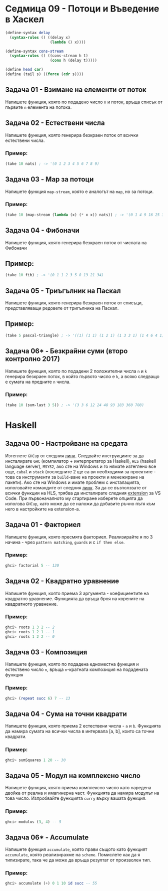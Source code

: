 # Седмица 09 - Потоци и Въведение в Хаскел

```scheme
(define-syntax delay
  (syntax-rules () ((delay x)
                    (lambda () x))))

(define-syntax cons-stream
  (syntax-rules () ((cons-stream h t)
                    (cons h (delay t)))))

(define head car)
(define (tail s) ((force (cdr s)))) 
```

## Задача 01 - Взимане на елементи от поток
Напишете функция, която по подадено число `n` и поток, връща списък от първите `n` елемента на потока.

## Задача 02 - Естествени числа
Напишете функция, която генерира безкраен поток от всички естествени числа.

### Пример:
```scheme
(take 10 nats) ; -> '(0 1 2 3 4 5 6 7 8 9)
```

## Задача 03 - Map за потоци
Напишете функция `map-stream`, която е аналогът на `map`, но за потоци.

### Пример:
```scheme
(take 10 (map-stream (lambda (x) (* x x)) nats)) ; -> '(0 1 4 9 16 25 36 49 64 81)
```

## Задача 04 - Фибоначи
Напишете функция, която генерира безкраен поток от числата на Фибоначи

## Пример:
```scheme
(take 10 fib) ; -> '(0 1 1 2 3 5 8 13 21 34)
```

## Задача 05 - Триъгълник на Паскал
Напишете функция, която генерира безкраен поток от списъци, представляващи редовете от тригълника на Паскал.

## Пример:
```scheme
(take 5 pascal-triangle) ; -> '((1) (1 1) (1 2 1) (1 3 3 1) (1 4 6 4 1))
```

## Задача 06* - Безкрайни суми (второ контролно 2017)
Напишете функция, която по подадени 2 положителни числа `n` и `k` генерира безкраен поток, в който първото число е `k`, а всяко следващо е сумата на предните `n` числа.

### Пример:
```scheme
(take 10 (sum-last 3 5)) ; -> '(3 3 6 12 24 48 93 183 360 708)
```

# Haskell

## Задача 00 - Настройване на средата
Изтеглете `GHCup` от следния [линк](https://www.haskell.org/ghcup). Следвайте инструкциите за да инсталирате `GHC` (компилатор + интерпретатор за Haskell), `HLS` (haskell language server), `MSYS2`, ако сте на Windows и го нямате изтеглено все още, `cabal` и `stack` (последните 2 ще са ви необходими за проектите - това са инструменти за `build`-ване на проекти и менежиране на пакети). Ако сте на Windows и имате проблем с инсталацията, използвайте командите от следния [линк](https://www.haskell.org/ghcup/guide/#troubleshooting). За да се възползвате от всички функции на HLS, трябва да инсталирате следния [extension](https://marketplace.visualstudio.com/items?itemName=haskell.haskell) за VS Code. При първоначалното му стартиране изберете опцията да използва `GHCup`, като може да се наложи да добавите ръчно пътя към него в настройките на extension-a.

## Задача 01 - Факториел
Напишете функция, която пресмята факториел. Реализирайте я по 3 начина - чрез `pattern matching`, `guards` и с `if then else`.

### Пример:
```haskell
ghci> factorial 5 -- 120
```

## Задача 02 - Квадратно уравнение
Напишете функция, която приема 3 аргумента - коефициентите на квадратно уравнение. Функцията да връща броя на корените на квадратното уравнение.

### Пример:
```haskell
ghci> roots 1 3 2 -- 2
ghci> roots 1 2 1 -- 1
ghci> roots 1 2 2 -- 0
```

## Задача 03 - Композиция
Напишете функция, която по подадена едноместна функция и естествено число `n`, връща `n`-кратната композиция на подадената функция

### Пример:
```haskell
ghci> (repeat succ 6) 7 -- 13
```

## Задача 04 - Сума на точни квадрати
Напишете функция, която приема 2 естествени числа - `a` и `b`. Функцията да намира сумата на всички числа в интервала [a, b], които са точни квадрати.

### Пример:
```haskell
ghci> sumSquares 1 20 -- 30
```

## Задача 05 - Модул на комплексно число
Напишете функция, която приема комплексно число като наредена двойка от реална и имагинерна част. Функцията да намира модулът на това число. Изпробвайте функцията `curry` върху вашата функция.

### Пример:
```haskell
ghci> modulus (3, 4) -- 5
```

## Задача 06* - Accumulate
Напишете функция `accumulate`, която прави същото като функцият `accumulate`, която реализирахме на `scheme`. Помислете как да я типизирате, така че да може да връща резултат от произволен тип.

### Пример:
```haskell
ghci> accumulate (+) 0 1 10 id succ -- 55
```